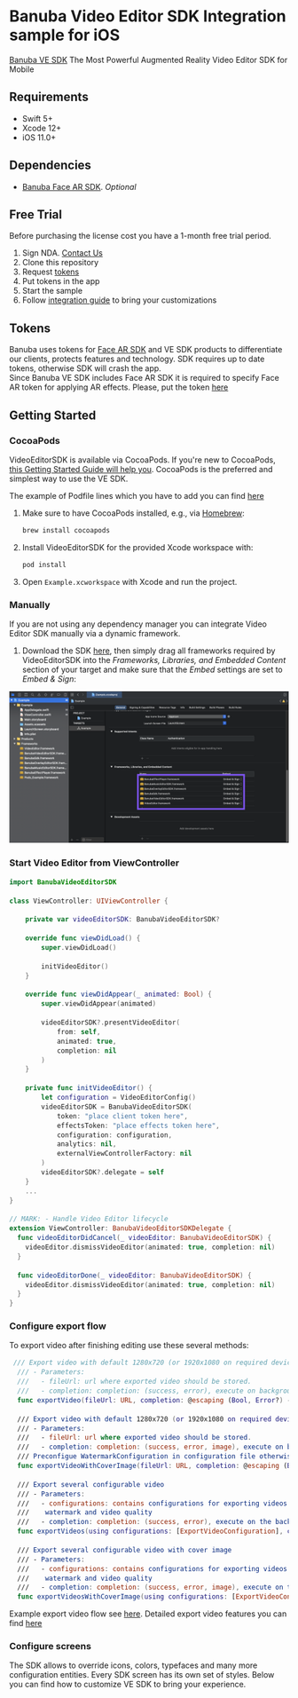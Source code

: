# Banuba Video Editor SDK Integration sample for iOS
[Banuba VE SDK](https://www.banuba.com/video-editor-sdk)
The Most Powerful Augmented Reality Video Editor SDK for Mobile

## Requirements
- Swift 5+
- Xcode 12+
- iOS 11.0+

## Dependencies
- [Banuba Face AR SDK](https://www.banuba.com/facear-sdk/face-filters). *Optional*

## Free Trial
Before purchasing the license cost you have a 1-month free trial period.  
1. Sign NDA. [Contact Us](https://www.banuba.com/video-editor-sdk#form)
1. Clone this repository
1. Request [tokens](##Tokens)
1. Put tokens in the app
1. Start the sample
1. Follow [integration guide](##Getting-Started) to bring your customizations

## Tokens  
Banuba uses tokens for [Face AR SDK](https://www.banuba.com/facear-sdk/face-filters) and VE SDK products to differentiate our clients, protects features and technology. SDK requires up to date tokens, otherwise SDK will crash the app.  
Since Banuba VE SDK includes Face AR SDK it is required to specify Face AR token for applying AR effects. Please, put the token [here](/Example/Example/ViewController.swift#L19)


## Getting Started
### CocoaPods
VideoEditorSDK is available via CocoaPods. If you're new to CocoaPods, [this Getting Started Guide will help you](https://guides.cocoapods.org/using/getting-started.html). CocoaPods is the preferred and simplest way to use the VE SDK.

The example of Podfile lines which you have to add you can find [here](Example/Podfile)

1. Make sure to have CocoaPods installed, e.g., via [Homebrew](https://brew.sh):
   ```sh
   brew install cocoapods 
   ```
2. Install VideoEditorSDK for the provided Xcode workspace with:
   ```sh
   pod install
   ```
3. Open `Example.xcworkspace` with Xcode and run the project.

### Manually
If you are not using any dependency manager you can integrate Video Editor SDK manually via a dynamic framework.

1) Download the SDK [here](), then simply drag all frameworks required by VideoEditorSDK into the *Frameworks, Libraries, and Embedded Content* section of your target and make sure that the *Embed* settings are set to *Embed & Sign*:

 ![img](Screenshots/manually_adding_frameworks.png)


### Start Video Editor from ViewController
``` swift
import BanubaVideoEditorSDK

class ViewController: UIViewController {

    private var videoEditorSDK: BanubaVideoEditorSDK?

    override func viewDidLoad() {
        super.viewDidLoad()
    
        initVideoEditor()
    }

    override func viewDidAppear(_ animated: Bool) {
        super.viewDidAppear(animated)

        videoEditorSDK?.presentVideoEditor(
            from: self,
            animated: true,
            completion: nil
        )
    }
  
    private func initVideoEditor() {
        let configuration = VideoEditorConfig()
        videoEditorSDK = BanubaVideoEditorSDK(
            token: "place client token here",
            effectsToken: "place effects token here",
            configuration: configuration,
            analytics: nil,
            externalViewControllerFactory: nil
        )
        videoEditorSDK?.delegate = self
    }
    ...
}

// MARK: - Handle Video Editor lifecycle
extension ViewController: BanubaVideoEditorSDKDelegate {
  func videoEditorDidCancel(_ videoEditor: BanubaVideoEditorSDK) {
    videoEditor.dismissVideoEditor(animated: true, completion: nil)
  }
  
  func videoEditorDone(_ videoEditor: BanubaVideoEditorSDK) {
    videoEditor.dismissVideoEditor(animated: true, completion: nil)
  }
}

```  

### Configure export flow
To export video after finishing editing use these several methods:
``` swift
 /// Export video with default 1280x720 (or 1920x1080 on required devices) resolution
  /// - Parameters:
  ///   - fileUrl: url where exported video should be stored.
  ///   - completion: completion: (success, error), execute on background thread.
  func exportVideo(fileUrl: URL, completion: @escaping (Bool, Error?) -> Void)
  
  /// Export video with default 1280x720 (or 1920x1080 on required devices) resolution and cover image
  /// - Parameters:
  ///   - fileUrl: url where exported video should be stored.
  ///   - completion: completion: (success, error, image), execute on background thread.
  /// Preconfigue WatermarkConfiguration in configuration file otherwise will be used default configuration. Default cover image video indent is 0.5 second.
  func exportVideoWithCoverImage(fileUrl: URL, completion: @escaping (Bool, Error?, UIImage) -> Void)
  
  /// Export several configurable video
  /// - Parameters:
  ///   - configurations: contains configurations for exporting videos such as file url,
  ///    watermark and video quality
  ///   - completion: completion: (success, error), execute on the background thread.
  func exportVideos(using configurations: [ExportVideoConfiguration], completion: (Bool,Error?)->Void)
  
  /// Export several configurable video with cover image
  /// - Parameters:
  ///   - configurations: contains configurations for exporting videos such as file url,
  ///    watermark and video quality
  ///   - completion: completion: (success, error, image), execute on the background thread.
  func exportVideosWithCoverImage(using configurations: [ExportVideoConfiguration], completion: (_Bool, Error?, UIImage)->Void)
```  
Example export video flow see [here](/Example/Example/ViewController.swift#L599).
Detailed export video features you can find [here](ExportVideosExamples.md)

### Configure screens  
The SDK allows to override icons, colors, typefaces and many more configuration entities. Every SDK screen has its own set of styles.
Below you can find how to customize VE SDK to bring your experience.
